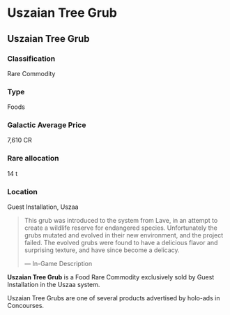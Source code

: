 # Uszaian Tree Grub
## Uszaian Tree Grub

		

### Classification

Rare Commodity

### Type

Foods

### Galactic Average Price

7,610 CR

### Rare allocation

14 t

### Location

Guest Installation, Uszaa

> 
> 
> This grub was introduced to the system from Lave, in an attempt to create a wildlife reserve for endangered species. Unfortunately the grubs mutated and evolved in their new environment, and the project failed. The evolved grubs were found to have a delicious flavor and surprising texture, and have since become a delicacy.
> 
> 
> — In-Game Description
> 

**Uszaian Tree Grub** is a Food Rare Commodity exclusively sold by Guest Installation in the Uszaa system.

Uszaian Tree Grubs are one of several products advertised by holo-ads in Concourses.